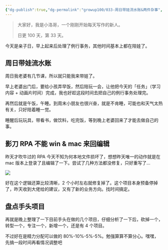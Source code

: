 ```yaml
---
{"dg-publish":true,"dg-permalink":"growup100/033-周日带娃流水账&两件杂事","permalink":"/growup100/033-周日带娃流水账&两件杂事/","tags":["小洛哥成长笔记"],"noteIcon":"1","created":"2024-05-19","updated":"2024-05-19"}
---
```



> 大家好，我是小洛哥，一个刚刚开始每天写作的新人。
> 
> 日更 100 天，第 33 天。

今天是亲子日，早上起来后处理了例行事务，其他时间基本上都在陪娃了。

## 周日带娃流水账
周日我老婆有几节课，所以就只能我来带娃了。

早上老婆出门后，要给小孩弄早饭，然后陪玩一会，让他把今天的「任务」（学习内容 + 动画片时间）完成，我也好趁这段时间去把自己的例行事务处理完。

再然后就是午饭，午睡。到周末小朋友也很兴奋，就是不肯睡，可能也和天气太热有关，只好陪着睡一觉。

睡醒后玩玩具，带看书，做饮料，吃完饭，等到晚上老婆回来了才能去做自己的事。

## 影刀 RPA 不能 win & mac 来回编辑
昨天才吹牛过的 RPA 今天不知为何本地文件损坏了，想想昨天唯一的动作就是在 mac 版本上登录了且编辑了一下。尝试了几种方法都没修复，只好重写了...

![](http://img.xlg.life/images%2F2024%2F05%2F19%2F20240519113307-44e9414d3cbbde7b02a48a65447ff75e.png)

好在这个逻辑还算比较清晰，2 个小时左右就修复掉了。这个项目本身预备停掉了，昨天收到大佬给的建议，又有了新的业务方向。找时间搞定。

## 盘点手头项目

再就是晚上整理了一下目前手头在做的几个项目，仔细分析了一下后，砍掉一个，转型一个，专注一个，新增一个，还是有 4 个项目。

不过好在是精力分配可以做的 80%-10%-5%-5%。勉强算算不算分心。嘿嘿，先搞一段时间再看情况调整吧